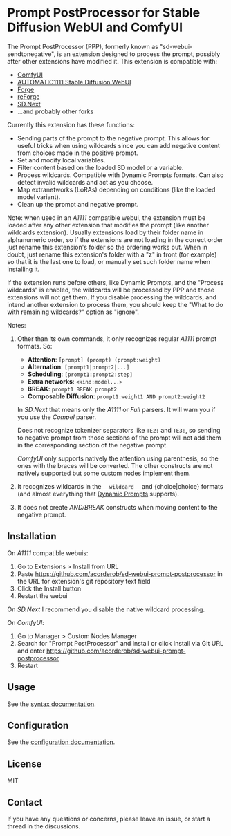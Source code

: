 # Prompt PostProcessor for Stable Diffusion WebUI and ComfyUI

The Prompt PostProcessor (PPP), formerly known as "sd-webui-sendtonegative", is an extension designed to process the prompt, possibly after other extensions have modified it. This extension is compatible with:

* [ComfyUI](https://github.com/comfyanonymous/ComfyUI)
* [AUTOMATIC1111 Stable Diffusion WebUI](https://github.com/AUTOMATIC1111/stable-diffusion-webui)
* [Forge](https://github.com/lllyasviel/stable-diffusion-webui-forge)
* [reForge](https://github.com/Panchovix/stable-diffusion-webui-reForge)
* [SD.Next](https://github.com/vladmandic/automatic)
* ...and probably other forks

Currently this extension has these functions:

* Sending parts of the prompt to the negative prompt. This allows for useful tricks when using wildcards since you can add negative content from choices made in the positive prompt.
* Set and modify local variables.
* Filter content based on the loaded SD model or a variable.
* Process wildcards. Compatible with Dynamic Prompts formats. Can also detect invalid wildcards and act as you choose.
* Map extranetworks (LoRAs) depending on conditions (like the loaded model variant).
* Clean up the prompt and negative prompt.

Note: when used in an *A1111* compatible webui, the extension must be loaded after any other extension that modifies the prompt (like another wildcards extension). Usually extensions load by their folder name in alphanumeric order, so if the extensions are not loading in the correct order just rename this extension's folder so the ordering works out. When in doubt, just rename this extension's folder with a "z" in front (for example) so that it is the last one to load, or manually set such folder name when installing it.

If the extension runs before others, like Dynamic Prompts, and the "Process wildcards" is enabled, the wildcards will be processed by PPP and those extensions will not get them. If you disable processing the wildcards, and intend another extension to process them, you should keep the "What to do with remaining wildcards?" option as "ignore".

Notes:

1. Other than its own commands, it only recognizes regular *A1111* prompt formats. So:

    * **Attention**: `[prompt] (prompt) (prompt:weight)`
    * **Alternation**: `[prompt1|prompt2|...]`
    * **Scheduling**: `[prompt1:prompt2:step]`
    * **Extra networks**: `<kind:model...>`
    * **BREAK**: `prompt1 BREAK prompt2`
    * **Composable Diffusion**: `prompt1:weight1 AND prompt2:weight2`

    In *SD.Next* that means only the *A1111* or *Full* parsers. It will warn you if you use the *Compel* parser.

    Does not recognize tokenizer separators like `TE2:` and `TE3:`, so sending to negative prompt from those sections of the prompt will not add them in the corresponding section of the negative prompt.

    *ComfyUI* only supports natively the attention using parenthesis, so the ones with the braces will be converted. The other constructs are not natively supported but some custom nodes implement them.
2. It recognizes wildcards in the `__wildcard__` and {choice|choice} formats (and almost everything that [Dynamic Prompts](https://github.com/adieyal/sd-dynamic-prompts) supports).
3. It does not create *AND/BREAK* constructs when moving content to the negative prompt.

## Installation

On *A1111* compatible webuis:

1. Go to Extensions > Install from URL
2. Paste <https://github.com/acorderob/sd-webui-prompt-postprocessor> in the URL for extension's git repository text field
3. Click the Install button
4. Restart the webui

On *SD.Next* I recommend you disable the native wildcard processing.

On *ComfyUI*:

1. Go to Manager > Custom Nodes Manager
2. Search for "Prompt PostProcessor" and install or click Install via Git URL and enter <https://github.com/acorderob/sd-webui-prompt-postprocessor>
3. Restart

## Usage

See the [syntax documentation](docs/SYNTAX.md).

## Configuration

See the [configuration documentation](docs/CONFIG.md).

## License

MIT

## Contact

If you have any questions or concerns, please leave an issue, or start a thread in the discussions.

